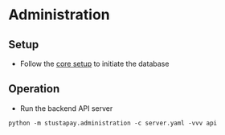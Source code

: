 # Administration

## Setup
- Follow the [core setup](core.md#setup) to initiate the database

## Operation
- Run the backend API server
```shell
python -m stustapay.administration -c server.yaml -vvv api
```
